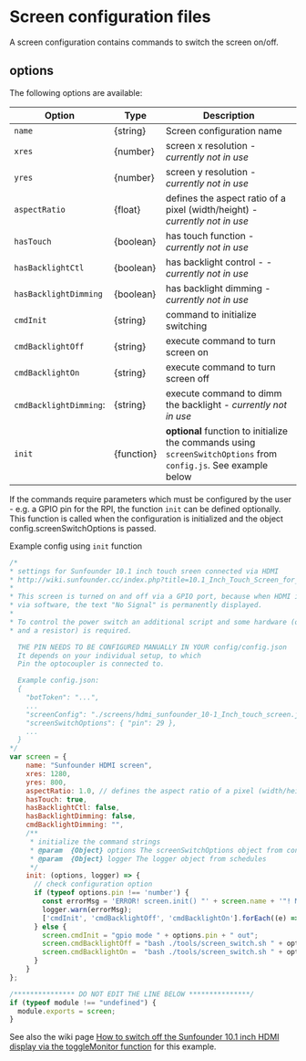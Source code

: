 # Screen configuration files
A screen configuration contains commands to switch the screen on/off.

## options

The following options are available:

| **Option**             | **Type**   | **Description**                                                             |
|------------------------|------------|-----------------------------------------------------------------------------|
| `name`                 | {string}   | Screen configuration name                                                   |
| `xres`                 | {number}   | screen x resolution  - _currently not in use_                               |
| `yres`                 | {number}   | screen y resolution  - _currently not in use_                               |
| `aspectRatio`          | {float}    | defines the aspect ratio of a pixel (width/height) - _currently not in use_ |
| `hasTouch`             | {boolean}  | has touch function - _currently not in use_                                 |
| `hasBacklightCtl`      | {boolean}  | has backlight control - -_currently not in use_                             |
| `hasBacklightDimming`  | {boolean}  | has backlight dimming  - _currently not in use_                             |
| `cmdInit`              | {string}   | command to initialize switching                                             |
| `cmdBacklightOff`      | {string}   | execute command to turn screen on                                           |
| `cmdBacklightOn`       | {string}   | execute command to turn screen off                                          |
| `cmdBacklightDimming`: | {string}   | execute command to dimm the backlight - _currently not in use_              |
| `init`                 | {function} | **optional** function to initialize the commands using `screenSwitchOptions` from `config.js`. See example below |

If the commands require parameters which must be configured by the user - e.g. a GPIO pin for the RPI, the function `init` can be defined optionally.
This function is called when the configuration is initialized and the object config.screenSwitchOptions is passed.

Example config using `init` function
```js
/*
* settings for Sunfounder 10.1 inch touch sreen connected via HDMI
* http://wiki.sunfounder.cc/index.php?title=10.1_Inch_Touch_Screen_for_Raspberry_Pi
*
* This screen is turned on and off via a GPIO port, because when HDMI is turned off
* via software, the text "No Signal" is permanently displayed.
*
* To control the power switch an additional script and some hardware (optocoupler
* and a resistor) is required.

  THE PIN NEEDS TO BE CONFIGURED MANUALLY IN YOUR config/config.json
  It depends on your individual setup, to which
  Pin the optocoupler is connected to.

  Example config.json:
  {
    "botToken": "...",
    ...
    "screenConfig": "./screens/hdmi_sunfounder_10-1_Inch_touch_screen.js",
    "screenSwitchOptions": { "pin": 29 },
    ...
  }
*/
var screen = {
    name: "Sunfounder HDMI screen",
    xres: 1280,
    yres: 800,
    aspectRatio: 1.0, // defines the aspect ratio of a pixel (width/height)
    hasTouch: true,
    hasBacklightCtl: false,
    hasBacklightDimming: false,
    cmdBacklightDimming: "",
    /**
     * initialize the command strings
     * @param  {Object} options The screenSwitchOptions object from config.json
     * @param  {Object} logger The logger object from schedules
     */
    init: (options, logger) => {
      // check configuration option
      if (typeof options.pin !== 'number') {
        const errorMsg = 'ERROR! screen.init() "' + screen.name + '"! Missing or invalid configuration of "screenSwitchOptions.pin" in config.js.';
        logger.warn(errorMsg);
        ['cmdInit', 'cmdBacklightOff', 'cmdBacklightOn'].forEach((e) => screen[e] = 'echo ' + errorMsg);
      } else {
        screen.cmdInit = "gpio mode " + options.pin + " out";
        screen.cmdBacklightOff = "bash ./tools/screen_switch.sh " + options.pin;
        screen.cmdBacklightOn =  "bash ./tools/screen_switch.sh " + options.pin;
      }      
    }
};

/*************** DO NOT EDIT THE LINE BELOW ***************/
if (typeof module !== "undefined") {
  module.exports = screen;
}
```
 See also the wiki page [How to switch off the Sunfounder 10.1 inch HDMI display via the toggleMonitor function](https://github.com/Befrish/TeleFrame/wiki/How-to-switch-off-the-Sunfounder-10.1-inch-HDMI-display-via-the-toggleMonitor-function) for this example.

